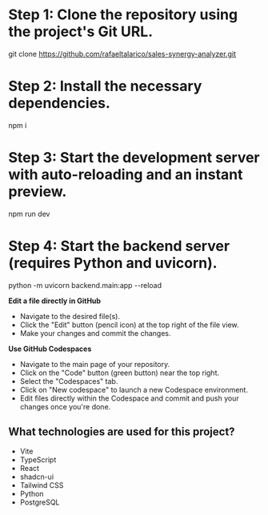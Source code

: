 
# Step 1: Clone the repository using the project's Git URL.
git clone https://github.com/rafaeltalarico/sales-synergy-analyzer.git

# Step 2: Install the necessary dependencies.
npm i

# Step 3: Start the development server with auto-reloading and an instant preview.
npm run dev

# Step 4: Start the backend server (requires Python and uvicorn).
python -m uvicorn backend.main:app --reload

**Edit a file directly in GitHub**

- Navigate to the desired file(s).
- Click the "Edit" button (pencil icon) at the top right of the file view.
- Make your changes and commit the changes.

**Use GitHub Codespaces**

- Navigate to the main page of your repository.
- Click on the "Code" button (green button) near the top right.
- Select the "Codespaces" tab.
- Click on "New codespace" to launch a new Codespace environment.
- Edit files directly within the Codespace and commit and push your changes once you're done.

## What technologies are used for this project?

- Vite
- TypeScript
- React
- shadcn-ui
- Tailwind CSS
- Python
- PostgreSQL





